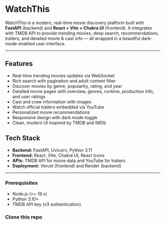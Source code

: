 # WatchThis

WatchThis is a modern, real-time movie discovery platform built with **FastAPI** (backend) and **React + Vite + Chakra UI** (frontend). It integrates with TMDB API to provide trending movies, deep search, recommendations, trailers, and detailed movie & cast info — all wrapped in a beautiful dark-mode-enabled user interface.

---

## Features

- Real-time trending movies updates via WebSocket
- Rich search with pagination and adult content filter
- Discover movies by genre, popularity, rating, and year
- Detailed movie pages with overview, genres, runtime, production info, and user ratings
- Cast and crew information with images
- Watch official trailers embedded via YouTube
- Personalized movie recommendations
- Responsive design with dark mode toggle
- Clean, modern UI inspired by TMDB and IMDb


## Tech Stack

- **Backend:** FastAPI, Uvicorn, Python 3.11
- **Frontend:** React, Vite, Chakra UI, React Icons
- **APIs:** TMDB API for movie data and YouTube for trailers
- **Deployment:** Vercel (frontend) and Render (backend)

---


### Prerequisites

- Node.js (>= 18.x)
- Python 3.10+
- TMDB API key (v3 authentication)

### Clone this repo

